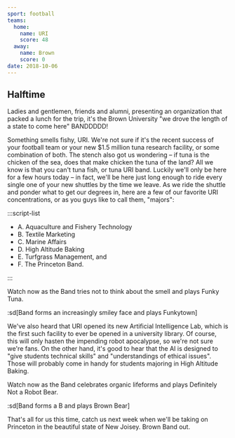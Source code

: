 ```yaml
---
sport: football
teams:
  home:
    name: URI
    score: 48
  away:
    name: Brown
    score: 0
date: 2018-10-06
---
```


## Halftime

Ladies and gentlemen, friends and alumni, presenting an organization that packed a lunch for the trip, it's the Brown University "we drove the length of a state to come here" BANDDDDD!

Something smells fishy, URI. We're not sure if it's the recent success of your football team or your new $1.5 million tuna research facility, or some combination of both. The stench also got us wondering – if tuna is the chicken of the sea, does that make chicken the tuna of the land? All we know is that you can't tuna fish, or tuna URI band. Luckily we'll only be here for a few hours today – in fact, we'll be here just long enough to ride every single one of your new shuttles by the time we leave. As we ride the shuttle and ponder what to get our degrees in, here are a few of our favorite URI concentrations, or as you guys like to call them, "majors":

:::script-list

- A. Aquaculture and Fishery Technology
- B. Textile Marketing
- C. Marine Affairs
- D. High Altitude Baking
- E. Turfgrass Management, and
- F. The Princeton Band.

:::

Watch now as the Band tries not to think about the smell and plays Funky Tuna.

:sd[Band forms an increasingly smiley face and plays Funkytown]

We've also heard that URI opened its new Artificial Intelligence Lab, which is the first such facility to ever be opened in a university library. Of course, this will only hasten the impending robot apocalypse, so we're not sure we're fans. On the other hand, it's good to hear that the AI is designed to "give students technical skills" and "understandings of ethical issues". Those will probably come in handy for students majoring in High Altitude Baking.

Watch now as the Band celebrates organic lifeforms and plays Definitely Not a Robot Bear.

:sd[Band forms a B and plays Brown Bear]

That's all for us this time, catch us next week when we'll be taking on Princeton in the beautiful state of New Joisey. Brown Band out.
